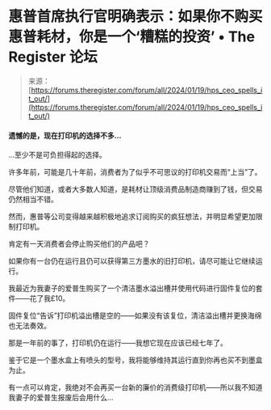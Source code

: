 <!--yml

category: 未分类

date: 2024-05-27 15:01:33

-->

# 惠普首席执行官明确表示：如果你不购买惠普耗材，你是一个‘糟糕的投资’ • The Register 论坛

> 来源：[https://forums.theregister.com/forum/all/2024/01/19/hps_ceo_spells_it_out/](https://forums.theregister.com/forum/all/2024/01/19/hps_ceo_spells_it_out/)

#### 遗憾的是，现在打印机的选择不多...

…至少不是可负担得起的选择。

许多年前，可能是几十年前，消费者为了似乎不可思议的打印机交易而“上当”了。

尽管他们知道，或者大多数人知道，是耗材让顶级消费品制造商赚到了钱，但交易仍然相当不错。

然而，惠普等公司变得越来越积极地追求订阅购买的疯狂想法，并明显希望更加限制打印机。

肯定有一天消费者会停止购买他们的产品吧？

如果你有一台仍在运行且仍可以获得第三方墨水的旧打印机，请尽可能让它继续运行。

我最近为我妻子的爱普生购买了一个清洁墨水溢出槽并使用代码进行固件复位的套件——花了我£10。

固件复位“告诉”打印机溢出槽是空的——如果没有该复位，清洁溢出槽并更换海绵也无法奏效。

那是一年前的事了，打印机仍在运行——我想它现在应该已经七年了。

鉴于它是一个墨水盒上有喷头的型号，我将能够维持其运行直到你再也买不到墨盒为止。

有一点可以肯定，我绝对不会再买一台新的廉价的消费级打印机——所以我不知道我妻子的爱普生报废后会用什么...
